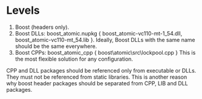 # Levels

1. Boost (headers only).
2. Boost DLLs: boost\_atomic.nupkg { boost\_atomic-vc110-mt-1\_54.dll, boost\_atomic-vc110-mt\_54.lib }. Ideally, Boost DLLs with the same name should be the same everywhere.
3. Boost CPPs: boost\_atomic\_cpp { boost\\atomic\\src\\lockpool.cpp }
   This is the most flexible solution for any configuration.

CPP and DLL packages should be referenced only from executable or DLLs. They must not be referenced from static libraries. This is another reason why boost header packages should be separated from CPP, LIB and DLL packages.
